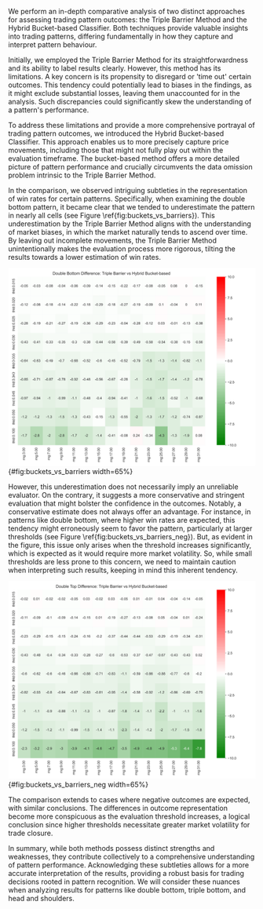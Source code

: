 
We perform an in-depth comparative analysis of two distinct approaches for assessing trading pattern outcomes: the Triple Barrier Method and the Hybrid Bucket-based Classifier. Both techniques provide valuable insights into trading patterns, differing fundamentally in how they capture and interpret pattern behaviour.

Initially, we employed the Triple Barrier Method for its straightforwardness and its ability to label results clearly. However, this method has its limitations. A key concern is its propensity to disregard or 'time out' certain outcomes. This tendency could potentially lead to biases in the findings, as it might exclude substantial losses, leaving them unaccounted for in the analysis. Such discrepancies could significantly skew the understanding of a pattern's performance.

To address these limitations and provide a more comprehensive portrayal of trading pattern outcomes, we introduced the Hybrid Bucket-based Classifier. This approach enables us to more precisely capture price movements, including those that might not fully play out within the evaluation timeframe. The bucket-based method offers a more detailed picture of pattern performance and crucially circumvents the data omission problem intrinsic to the Triple Barrier Method.

In the comparison, we observed intriguing subtleties in the representation of win rates for certain patterns. Specifically, when examining the double bottom pattern, it became clear that we tended to underestimate the pattern in nearly all cells (see Figure \ref{fig:buckets_vs_barriers}). This underestimation by the Triple Barrier Method aligns with the understanding of market biases, in which the market naturally tends to ascend over time. By leaving out incomplete movements, the Triple Barrier Method unintentionally makes the evaluation process more rigorous, tilting the results towards a lower estimation of win rates.

![Comparison between barriers and bucket-based evaluator where we expect a positive win rate. Green cells indicate an underestimation of the win rate, while red cells indicate an overestimation. Timeout limit = 14.](../../scripts/pattern-statistics/figures/eval_comp_double_bottom.svg){#fig:buckets_vs_barriers width=65%}

However, this underestimation does not necessarily imply an unreliable evaluator. On the contrary, it suggests a more conservative and stringent evaluation that might bolster the confidence in the outcomes. Notably, a conservative estimate does not always offer an advantage. For instance, in patterns like double bottom, where higher win rates are expected, this tendency might erroneously seem to favor the pattern, particularly at larger thresholds (see Figure \ref{fig:buckets_vs_barriers_neg}). But, as evident in the figure, this issue only arises when the threshold increases significantly, which is expected as it would require more market volatility. So, while small thresholds are less prone to this concern, we need to maintain caution when interpreting such results, keeping in mind this inherent tendency.

![Comparison between barriers and bucket-based evaluator where we expect a negative win rate. Green cells show an underestimation of the win rate, and red cells show an overestimation. Timeout limit = 14.](../../scripts/pattern-statistics/figures/eval_comp_double_top.svg){#fig:buckets_vs_barriers_neg width=65%}

The comparison extends to cases where negative outcomes are expected, with similar conclusions. The differences in outcome representation become more conspicuous as the evaluation threshold increases, a logical conclusion since higher thresholds necessitate greater market volatility for trade closure.

In summary, while both methods possess distinct strengths and weaknesses, they contribute collectively to a comprehensive understanding of pattern performance. Acknowledging these subtleties allows for a more accurate interpretation of the results, providing a robust basis for trading decisions rooted in pattern recognition. We will consider these nuances when analyzing results for patterns like double bottom, triple bottom, and head and shoulders.

